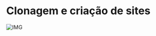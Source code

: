 # Clonagem e criação de sites 

![IMG](https://dkrn4sk0rn31v.cloudfront.net/2018/01/17135411/html.png)
